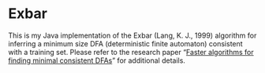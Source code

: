 # Exbar

This is my Java implementation of the Exbar (Lang, K. J., 1999) algorithm for inferring a minimum size DFA (deterministic finite automaton) consistent with a training set. 
Please refer to the research paper “[Faster algorithms for finding minimal consistent DFAs][1]” for additional details.

[1]: http://citeseerx.ist.psu.edu/viewdoc/summary?doi=10.1.1.29.7130
